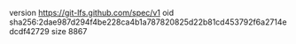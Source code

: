 version https://git-lfs.github.com/spec/v1
oid sha256:2dae987d294f4be228ca4b1a787820825d22b81cd453792f6a2714edcdf42729
size 8867
